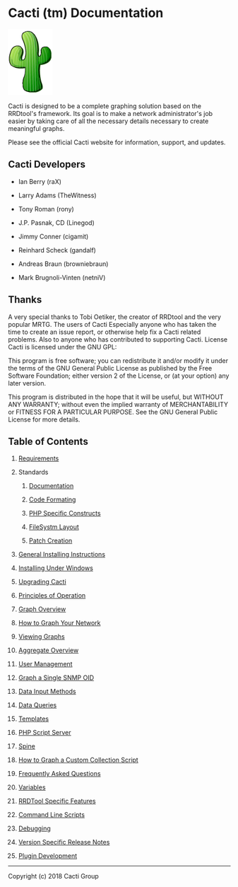 # Cacti (tm) Documentation

![Cacti](images/logo.png)

Cacti is designed to be a complete graphing solution based on the RRDtool's
framework. Its goal is to make a network administrator's job easier by taking
care of all the necessary details necessary to create meaningful graphs.

Please see the official Cacti website for information, support, and updates.

## Cacti Developers

- Ian Berry (raX)

- Larry Adams (TheWitness)

- Tony Roman (rony)

- J.P. Pasnak, CD (Linegod)

- Jimmy Conner (cigamit)

- Reinhard Scheck (gandalf)

- Andreas Braun (browniebraun)

- Mark Brugnoli-Vinten (netniV)

## Thanks

A very special thanks to Tobi Oetiker, the creator of RRDtool and the very
popular MRTG. The users of Cacti Especially anyone who has taken the time to
create an issue report, or otherwise help fix a Cacti related problems. Also
to anyone who has contributed to supporting Cacti. License Cacti is licensed
under the GNU GPL:

This program is free software; you can redistribute it and/or modify it under
the terms of the GNU General Public License as published by the Free Software
Foundation; either version 2 of the License, or (at your option) any later
version.

This program is distributed in the hope that it will be useful, but WITHOUT
ANY WARRANTY; without even the implied warranty of MERCHANTABILITY or FITNESS
FOR A PARTICULAR PURPOSE. See the GNU General Public License for more details.

## Table of Contents

1. [Requirements](Requirements.md)

1. Standards

   1. [Documentation](Standards-Documentation.md)

   2. [Code Formating](Standards-Code-Formatting.md)

   3. [PHP Specific Constructs](Standards-PHP-Spec-Constructs.md)

   4. [FileSystm Layout](Standards-FileSystem-Layout.md)

   5. [Patch Creation](Standards-Patch-Creation.md)

2. [General Installing Instructions](General-Installing-Instructions.md)

3. [Installing Under Windows](Installing-Under-Windows.md)

4. [Upgrading Cacti](Upgrading-Cacti.md)

5. [Principles of Operation](Principles-of-Operation.md)

6. [Graph Overview](Graph-Overview.md)

7. [How to Graph Your Network](How-to-Graph-Your-Network.md)

8. [Viewing Graphs](Viewing-Graphs.md)

9. [Aggregate Overview](Aggregate-Overview.md)

10. [User Management](User-Management.md)

11. [Graph a Single SNMP OID](Graph-a-Single-SNMP-OID.md)

12. [Data Input Methods](Data-Input-Methods.md)

13. [Data Queries](Data-Queries.md)

14. [Templates](Templates.md)

15. [PHP Script Server](PHP-Script-Server.md)

16. [Spine](Spine.md)

17. [How to Graph a Custom Collection Script](How-to-Graph-a-Custom-Collection-Script.md)

18. [Frequently Asked Questions](Frequently-Asked-Questions.md)

19. [Variables](Variables.md)

20. [RRDTool Specific Features](RRDTool-Specific-Features.md)

21. [Command Line Scripts](Command-Line-Scripts.md)

22. [Debugging](Debugging.md)

23. [Version Specific Release Notes](Version-Specific-Release-Notes.md)

24. [Plugin Development](Plugin-Development.md)

---
Copyright (c) 2018 Cacti Group
